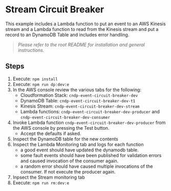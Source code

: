 # Stream Circuit Breaker

This example includes a Lambda function to put an event to an AWS Kinesis stream and a Lambda function to read from the Kinesis stream and put a record to an DynamoDB Table and includes error handling.

> _Please refer to the root README for installation and general instructions._

## Steps
1. Execute: `npm install`
2. Execute: `npm run dp:dev:e`
3. In the AWS console review the various tabs for the following:
   * Cloudformation Stack: `cndp-event-circuit-breaker-dev`
   * DynamoDB Table: `cndp-event-circuit-breaker-dev-t1`
   * Kinesis Stream: `cndp-event-circuit-breaker-dev-stream`
   * Lambda functions: `cndp-event-circuit-breaker-dev-producer` and `cndp-event-circuit-breaker-dev-consumer`
4. Invoke Lambda function `cndp-event-circuit-breaker-dev-producer` from the AWS console by pressing the Test button.
   * Accept the defaults if asked.
5. Inspect the DynamoDB table for the new contents
6. Inspect the Lambda Monitoring tab and logs for each function
   * a good event should have updated the dynamodb table.
   * some fault events should have been published for validation errors and caused invocation of the consumer again.
   * a random error should have caused multiple invocations of the consumer. If not execute the producer again.
7. Inpsect the Stream monitoring tab
8. Execute: `npm run rm:dev:e`
